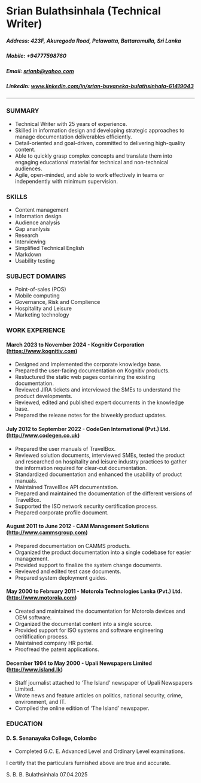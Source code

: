 Srian Bulathsinhala (Technical Writer)
============
##### Address: 423F, Akuregoda Road, Pelawatta, Battaramulla, Sri Lanka
##### Mobile: +94777598760
##### Email: srianb@yahoo.com
##### LinkedIn: www.linkedin.com/in/srian-buvaneka-bulathsinhala-61419043
*****
### SUMMARY
* Technical Writer with 25 years of experience.
* Skilled in information design and developing strategic approaches to manage documentation deliverables efficiently.
* Detail-oriented and goal-driven, committed to delivering high-quality content.
* Able to quickly grasp complex concepts and translate them into engaging educational material for technical and non-technical audiences.
* Agile, open-minded, and able to work effectively in teams or independently with minimum supervision.

### SKILLS
* Content management
* Information design
* Audience analysis
* Gap ananlysis
* Research
* Interviewing
* Simplified Technical English
* Markdown
* Usability testing

### SUBJECT DOMAINS
* Point-of-sales (POS)
* Mobile computing
* Governance, Risk and Complience
* Hospitality and Leisure
* Marketing technology

### WORK EXPERIENCE
#### March 2023 to November 2024 - Kognitiv Corporation (https://www.kognitiv.com)
* Designed and implemented the corporate knowledge base.
* Prepared the user-facing documentation on Kognitiv products.
* Restuctured the static web pages containing the existing documentation.
* Reviewed JIRA tickets and interviewed the SMEs to understand the product developments.
* Reviewed, edited and published expert documents in the knowledge base.
* Prepared the release notes for the biweekly product updates.

#### July 2012 to September 2022 - CodeGen International (Pvt.) Ltd. (http://www.codegen.co.uk)
* Prepared the user manuals of TravelBox.
* Reviewed solution documents, interviewed SMEs, tested the product and researched on hospitality and leisure industry practices to gather the information required for clear-cut documentation.
* Standardized documentation and enhanced the usability of product manuals.
* Maintained TravelBox API documentation.
* Prepared and maintained the documentation of the different versions of TravelBox.
* Supported the ISO network security certification process.
* Prepared corporate profile document.

#### August 2011 to June 2012 - CAM Management Solutions (http://www.cammsgroup.com)
* Prepared documentation on CAMMS products.
* Organized the product documentation into a single codebase for easier management.
* Provided support to finalize the system change documents.
* Reviewed and edited test case documents.
* Prepared system deployment guides.

#### May 2000 to February 2011 - Motorola Technologies Lanka (Pvt.) Ltd. (http://www.motorola.com)
* Created and maintained the documentation for Motorola devices and OEM software.  
* Organized the documentat content into a single source.
* Provided support for ISO systems and software engineering ceritification process.
* Maintained company HR portal.
* Proofread the patent applications.

#### December 1994 to May 2000 - Upali Newspapers Limited (http://www.island.lk)
* Staff journalist attached to ‘The Island’ newspaper of Upali Newspapers Limited.
* Wrote news and feature articles on politics, national security, crime, environment, and IT.
* Compiled the online edition of ‘The Island’ newspaper.

### EDUCATION
#### D. S. Senanayaka College, Colombo
* Completed G.C. E. Advanced Level and Ordinary Level examinations.



I certify that the particulars furnished above are true and accurate.


S. B. B. Bulathsinhala
07.04.2025
